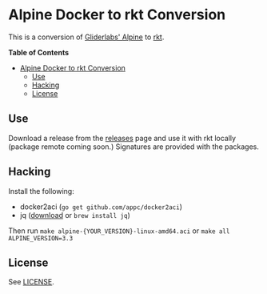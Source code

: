 # Alpine Docker to rkt Conversion

This is a conversion of
[Gliderlabs' Alpine](https://github.com/gliderlabs/docker-alpine) to
[rkt](https://coreos.com/rkt/).

<!-- markdown-toc start - Don't edit this section. Run M-x markdown-toc-generate-toc again -->
**Table of Contents**

- [Alpine Docker to rkt Conversion](#alpine-docker-to-rkt-conversion)
    - [Use](#use)
    - [Hacking](#hacking)
    - [License](#license)

<!-- markdown-toc end -->

## Use

Download a release from the
[releases](https://github.com/asteris-pkg/gliderlabs-alpine/releases) page and
use it with rkt locally (package remote coming soon.) Signatures are provided
with the packages.

## Hacking

Install the following:

- docker2aci (`go get github.com/appc/docker2aci`)
- jq ([download](https://stedolan.github.io/jq/) or `brew install jq`)

Then run `make alpine-{YOUR_VERSION}-linux-amd64.aci` or `make all
ALPINE_VERSION=3.3`

## License

See [LICENSE](LICENSE).
